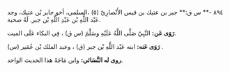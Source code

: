 ٨٩٤ -** س ق:** جبر بن عتيك بن قيس الأَنْصارِيّ (٥) ،السلمي، أخو جابر بْن عتيك، وجد عَبْد اللَّهِ بْن عَبْدِ اللَّهِ بْن جبر. لَهُ صحبة.

**رَوَى عَن:** النَّبِيّ صَلَّى اللَّهُ عَلَيْهِ وسَلَّمَ (س ق) ، فِي البكاء عَلَى الميت.

**رَوَى عَنه:** ابنه عَبْد اللَّهِ بْن جبر (ق) ، وعبد الملك بْن عُمَير (س) .

**روى له النَّسَائي:** وابن مَاجَهْ هذا الحديث الواحد.